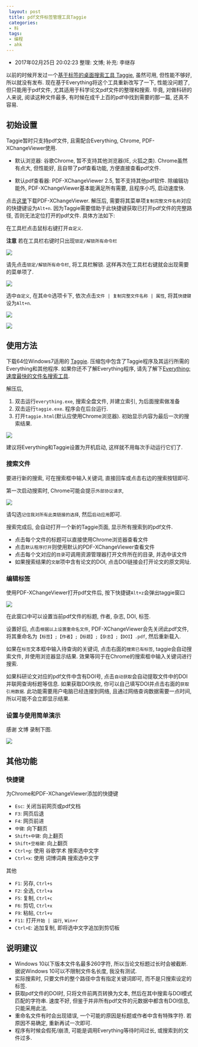 ```yaml
---
 layout: post
 title: pdf文件标签管理工具Taggie
 categories:
 - 科
 tags:
 - 编程
 - ahk
---
```


- 2017年02月25日 20:02:23 整理: 文博; 补充: 李继存

以前的时候开发过一个[基于标签的桌面搜索工具 Taggie](http://jerkwin.github.io/2014/10/07/Taggie-%E5%9F%BA%E4%BA%8E%E6%A0%87%E7%AD%BE%E7%9A%84%E6%A1%8C%E9%9D%A2%E6%90%9C%E7%B4%A2%E5%B7%A5%E5%85%B7/), 虽然可用, 但性能不够好, 所以就没有发布. 现在基于Everything将这个工具重新改写了一下, 性能没问题了, 但只能用于pdf文件, 尤其适用于科学论文pdf文件的整理和搜索. 毕竟, 对做科研的人来说, 阅读这种文件最多, 有时候在成千上百的pdf中找到需要的那一篇, 还真不容易.

## 初始设置

Taggie暂时只支持pdf文件, 且需配合Everything, Chrome, PDF-XChangeViewer使用.

- 默认浏览器: 谷歌Chrome, 暂不支持其他浏览器(IE, 火狐之类). Chrome虽然有点大, 但性能好, 且自带了pdf查看功能, 方便直接查看pdf文件.

- 默认pdf查看器: PDF-XChangeViewer 2.5, 暂不支持其他pdf软件. 除编辑功能外, PDF-XChangeViewer基本能满足所有需要, 且程序小巧, 启动速度快.

点击[这里](/Prog/PDF-XChangeViewer.zip)下载PDF-XChangeViewer. 解压后, 需要将其菜单项`复制完整文件名称`对应的快捷键设为`Alt+n`. 因为Taggie需要借助于此快捷键获取已打开pdf文件的完整路径, 否则无法定位打开的pdf文件. 具体方法如下:

在工具栏点击鼠标右键打开`自定义`.

__注意__ 若在工具栏右键时只出现`锁定/解锁所有命令栏`

![](/pic/2016/taggie_1.png)

请先点击`锁定/解锁所有命令栏`, 将工具栏解锁. 这样再次在工具栏右键就会出现需要的菜单项了.

![](/pic/2016/taggie_2.png)

选中`自定义`, 在其`命令`选项卡下, 依次点击`文件 | 复制完整文件名称 | 属性`, 将其`快捷键`设为`Alt+n`.

![](/pic/2016/taggie_3.png)

![](/pic/2016/taggie_4.png)

## 使用方法

下载64位Windows7适用的 [Taggie](/Prog/Taggie.zip). 压缩包中包含了Taggie程序及其运行所需的Everything和其他程序. 如果你还不了解Everything程序, 请先了解下[Everything: 速度最快的文件名搜索工具](http://xbeta.info/everything-search-tool.htm).

解压后,

1. 双击运行`everything.exe`, 搜索全盘文件, 并建立索引, 为后面搜索做准备
2. 双击运行`taggie.exe`. 程序会在后台运行.
3. 打开`taggie.html`(默认应使用Chrome浏览器). 初始显示内容为最后一次的搜索结果.

![](/pic/2016/taggie_5.png)

建议将Everything和Taggie设置为开机启动, 这样就不用每次手动运行它们了.

### 搜索文件

要进行新的搜索, 可在搜索框中输入关键词, 直接回车或点击右边的搜索按钮即可.

第一次启动搜索时, Chrome可能会提示`外部协议请求`,

![](/pic/2016/taggie_6.png)

请勾选`记住我对所有此类链接的选择`, 然后`启动应用`即可.

搜索完成后, 会自动打开一个新的Taggie页面, 显示所有搜索到的pdf文件.

- 点击每个文件的标题可以直接使用Chrome浏览器查看文件
- 点击`默认程序打开`则使用默认的PDF-XChangeViewer查看文件
- 点击每个文对应的`目录`可调用资源管理器打开文件所在的目录, 并选中该文件
- 如果搜索结果的`文献`项中含有论文的DOI, 点击DOI链接会打开论文的原文网址.

### 编辑标签

使用PDF-XChangeViewer打开pdf文件后, 按下快捷键`Alt+z`会弹出taggie窗口

![](/pic/2016/taggie_7.png)

在此窗口中可以设置当前pdf文件的标题, 作者, 杂志, DOI, 标签.

设置好后, 点击`根据以上设置重命名文件`, PDF-XChangeViewer会先关闭此pdf文件, 将其重命名为`【标签】;【作者】;【标题】;【杂志】;【DOI】.pdf`, 然后重新载入.

如果在`标签`文本框中输入待查询的关键词, 点击右面的`搜索已有标签`, taggie会自动搜索文件, 并使用浏览器显示结果. 效果等同于在Chrome的搜索框中输入关键词进行搜索.

如果科研论文对应的pdf文件中含有DOI号, 点击`自动获取`会自动提取文件中的DOI并联网查询标题等信息. 如果获取DOI失败, 你可以自己填写DOI并点击右面的`获取引用数据`. 此功能需要用户电脑已经连接到网络, 且通过网络查询数据需要一点时间, 所以可能不会立即显示结果.

### 设置与使用简单演示

感谢 文博 录制下图.

![](/pic/2016/taggie_8.gif)

## 其他功能

### 快捷键

为Chrome和PDF-XChangeViewer添加的快捷键

- `Esc`: 关闭当前网页或pdf文档
- `F3`: 网页后退
- `F4`: 网页前进
- `中键`: 向下翻页
- `Shift+中键`: 向上翻页
- `Shift+空格键`: 向上翻页
- `Ctrl+g`: 使用 谷歌学术 搜索选中文字
- `Ctrl+x`: 使用 词博词典 搜索选中文字

其他

- `F1`: 另存, `Ctrl+s`
- `F2`: 全选, `Ctrl+a`
- `F5`: 复制, `Ctrl+c`
- `F6`: 剪切, `Ctrl+x`
- `F9`: 粘帖, `Ctrl+v`
- `F11`: 打开`开始 | 运行`, `Win+r`
- `Ctrl+E`: 追加复制, 即将选中文字追加到剪切板

## 说明建议

- Windows 10以下版本文件名最多260字符, 所以当论文标题过长时会被截断. 据说Windows 10可以不限制文件名长度, 我没有测试.
- 实际搜索时, 只要文件的整个路径中含有指定关键词即可, 而不是只搜索设定的标签.
- 获取pdf文件的DOI时, 只将文件前两页转换为文本, 然后在其中搜索与DOI模式匹配的字符串. 速度不好, 但鉴于并非所有pdf文件的元数据中都含有DOI信息, 只能采用此法.
- 重命名文件有时会出现错误, 一个可能的原因是标题或作者中含有特殊字符. 若原因不易确定, 重新再试一次即可.
- 程序有时候会假死/崩溃, 可能是调用Everything等待时间过长, 或搜索到的文件过多.
